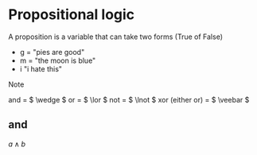 # Propositional logic

A proposition is a variable that can take two forms (True of False)

- g = "pies are good"
- m = "the moon is blue"
- i "i hate this"

> [!NOTE]
> and = $ \wedge $
> or = $ \lor $
> not = $ \lnot $
> xor (either or) = $ \veebar $

## and

$a \wedge b$
